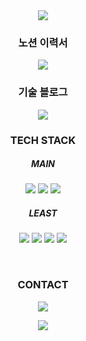 <div align="center">
 <img src="https://capsule-render.vercel.app/api?type=waving&color=gradient&height=250&section=header&text=JaeSeok%20Song&desc=Software%20Engineer&descAlignY=57&animation=twinkling&fontAlignY=35" />
 <h3>노션 이력서</h3>
 <a href="https://grey-cymbal-d1f.notion.site/Song-Jae-Seok-6a0bebc7067b40f4bea3a4bd67122631" target="_blank"><img src="https://img.shields.io/badge/notion-000000?style=flat-square&logo=notion&logoColor=#000000"/></a>

 <h3>기술 블로그</h3>
 <a href="https://velog.io/@largopie" target="_blank"><img src="https://img.shields.io/badge/velog-20C997?style=flat-square&logo=velog&logoColor=ffffff"/></a>

<h3 align="center"> TECH STACK </h3>
<h5 align="center"> MAIN </h5>
<p align="center">
<img src="https://img.shields.io/badge/JavaScript-F7DF1E?style=for-the-badge&logo=JavaScript&logoColor=black"> <img src="https://img.shields.io/badge/React-61DAFB?style=for-the-badge&logo=React&logoColor=black"> <img src="https://img.shields.io/badge/Next.js-000000?style=for-the-badge&logo=Next.js&logoColor=fff"> 
 
</p>
<h5 align="center"> LEAST </h5>
<p align="center">
<img src="https://img.shields.io/badge/Python-0A9EDC?style=for-the-badge&logo=Python&logoColor=black"> <img src="https://img.shields.io/badge/JAVA-9cf?style=for-the-badge&logo=java&logoColor=white"> <img src="https://img.shields.io/badge/VUE-4FC08D?style=for-the-badge&logo=Vue.js&logoColor=black">
 <img src="https://img.shields.io/badge/MySQL-4479A1?style=for-the-badge&logo=MySQL&logoColor=black">
</p> <br>

<h3 align="center"> CONTACT </h3>
<p align="center">
<a href="mailto:kis9732@gmail.com" target="_blank"><img src="https://img.shields.io/badge/jae990320@gamil.com-EA4335?style=flat-square&logo=Gmail&logoColor=white"/>
</p>
</a>
<a href="https://hits.seeyoufarm.com"><img src="https://hits.seeyoufarm.com/api/count/incr/badge.svg?url=https%3A%2F%2Fgithub.com%2Flargopie&count_bg=%232EEDFB&title_bg=%23555555&icon=&icon_color=%23E7E7E7&title=hits&edge_flat=false"/></a>
</div>
